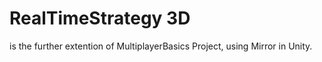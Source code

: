 # RealTimeStrategy 3D 
is the further extention of MultiplayerBasics Project, using Mirror in Unity.
